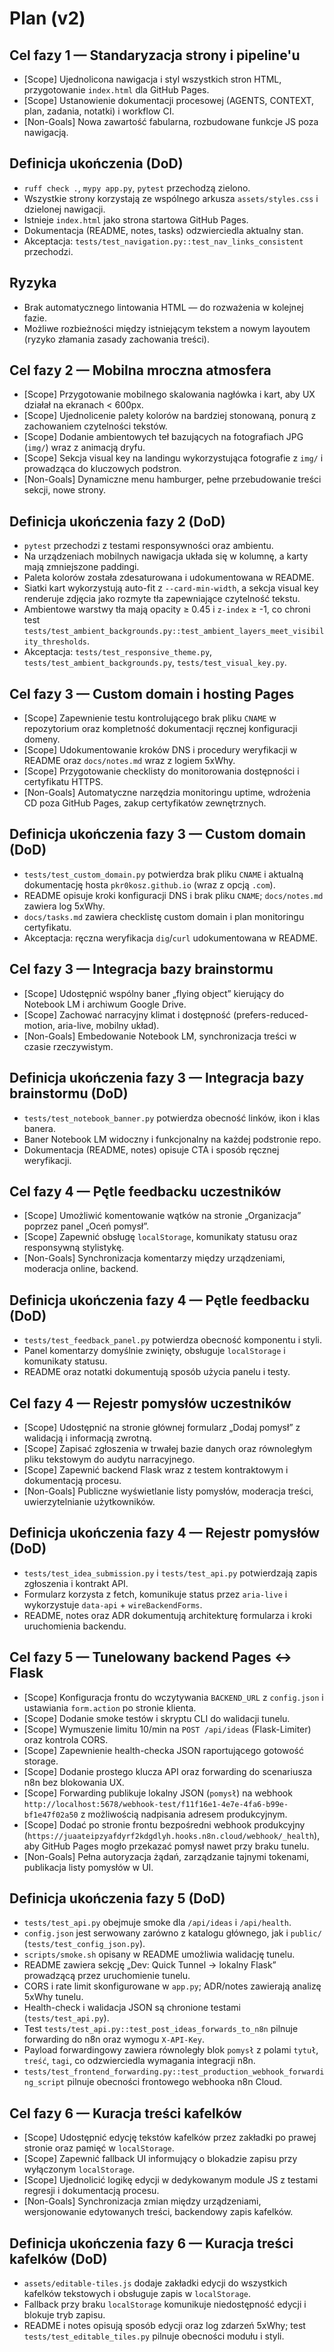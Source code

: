 # Plan (v2)

## Cel fazy 1 — Standaryzacja strony i pipeline'u
- [Scope] Ujednolicona nawigacja i styl wszystkich stron HTML, przygotowanie `index.html` dla GitHub Pages.
- [Scope] Ustanowienie dokumentacji procesowej (AGENTS, CONTEXT, plan, zadania, notatki) i workflow CI.
- [Non-Goals] Nowa zawartość fabularna, rozbudowane funkcje JS poza nawigacją.

## Definicja ukończenia (DoD)
- `ruff check .`, `mypy app.py`, `pytest` przechodzą zielono.
- Wszystkie strony korzystają ze wspólnego arkusza `assets/styles.css` i dzielonej nawigacji.
- Istnieje `index.html` jako strona startowa GitHub Pages.
- Dokumentacja (README, notes, tasks) odzwierciedla aktualny stan.
- Akceptacja: `tests/test_navigation.py::test_nav_links_consistent` przechodzi.

## Ryzyka
- Brak automatycznego lintowania HTML — do rozważenia w kolejnej fazie.
- Możliwe rozbieżności między istniejącym tekstem a nowym layoutem (ryzyko złamania zasady zachowania treści).

## Cel fazy 2 — Mobilna mroczna atmosfera
- [Scope] Przygotowanie mobilnego skalowania nagłówka i kart, aby UX działał na ekranach < 600px.
- [Scope] Ujednolicenie palety kolorów na bardziej stonowaną, ponurą z zachowaniem czytelności tekstów.
- [Scope] Dodanie ambientowych teł bazujących na fotografiach JPG (`img/`) wraz z animacją dryfu.
- [Scope] Sekcja visual key na landingu wykorzystująca fotografie z `img/` i prowadząca do kluczowych podstron.
- [Non-Goals] Dynamiczne menu hamburger, pełne przebudowanie treści sekcji, nowe strony.

## Definicja ukończenia fazy 2 (DoD)
- `pytest` przechodzi z testami responsywności oraz ambientu.
- Na urządzeniach mobilnych nawigacja układa się w kolumnę, a karty mają zmniejszone paddingi.
- Paleta kolorów została zdesaturowana i udokumentowana w README.
- Siatki kart wykorzystują auto-fit z `--card-min-width`, a sekcja visual key renderuje zdjęcia jako rozmyte tła zapewniające czytelność tekstu.
- Ambientowe warstwy tła mają opacity ≥ 0.45 i `z-index` ≥ -1, co chroni test `tests/test_ambient_backgrounds.py::test_ambient_layers_meet_visibility_thresholds`.
- Akceptacja: `tests/test_responsive_theme.py`, `tests/test_ambient_backgrounds.py`, `tests/test_visual_key.py`.

## Cel fazy 3 — Custom domain i hosting Pages
- [Scope] Zapewnienie testu kontrolującego brak pliku `CNAME` w repozytorium oraz kompletność dokumentacji ręcznej konfiguracji domeny.
- [Scope] Udokumentowanie kroków DNS i procedury weryfikacji w README oraz `docs/notes.md` wraz z logiem 5xWhy.
- [Scope] Przygotowanie checklisty do monitorowania dostępności i certyfikatu HTTPS.
- [Non-Goals] Automatyczne narzędzia monitoringu uptime, wdrożenia CD poza GitHub Pages, zakup certyfikatów zewnętrznych.

## Definicja ukończenia fazy 3 — Custom domain (DoD)
- `tests/test_custom_domain.py` potwierdza brak pliku `CNAME` i aktualną dokumentację hosta `pkr0kosz.github.io` (wraz z opcją `.com`).
- README opisuje kroki konfiguracji DNS i brak pliku `CNAME`; `docs/notes.md` zawiera log 5xWhy.
- `docs/tasks.md` zawiera checklistę custom domain i plan monitoringu certyfikatu.
- Akceptacja: ręczna weryfikacja `dig`/`curl` udokumentowana w README.

## Cel fazy 3 — Integracja bazy brainstormu
- [Scope] Udostępnić wspólny baner „flying object” kierujący do Notebook LM i archiwum Google Drive.
- [Scope] Zachować narracyjny klimat i dostępność (prefers-reduced-motion, aria-live, mobilny układ).
- [Non-Goals] Embedowanie Notebook LM, synchronizacja treści w czasie rzeczywistym.

## Definicja ukończenia fazy 3 — Integracja bazy brainstormu (DoD)
- `tests/test_notebook_banner.py` potwierdza obecność linków, ikon i klas banera.
- Baner Notebook LM widoczny i funkcjonalny na każdej podstronie repo.
- Dokumentacja (README, notes) opisuje CTA i sposób ręcznej weryfikacji.

## Cel fazy 4 — Pętle feedbacku uczestników
- [Scope] Umożliwić komentowanie wątków na stronie „Organizacja” poprzez panel „Oceń pomysł”.
- [Scope] Zapewnić obsługę `localStorage`, komunikaty statusu oraz responsywną stylistykę.
- [Non-Goals] Synchronizacja komentarzy między urządzeniami, moderacja online, backend.

## Definicja ukończenia fazy 4 — Pętle feedbacku (DoD)
- `tests/test_feedback_panel.py` potwierdza obecność komponentu i styli.
- Panel komentarzy domyślnie zwinięty, obsługuje `localStorage` i komunikaty statusu.
- README oraz notatki dokumentują sposób użycia panelu i testy.

## Cel fazy 4 — Rejestr pomysłów uczestników
- [Scope] Udostępnić na stronie głównej formularz „Dodaj pomysł” z walidacją i informacją zwrotną.
- [Scope] Zapisać zgłoszenia w trwałej bazie danych oraz równoległym pliku tekstowym do audytu narracyjnego.
- [Scope] Zapewnić backend Flask wraz z testem kontraktowym i dokumentacją procesu.
- [Non-Goals] Publiczne wyświetlanie listy pomysłów, moderacja treści, uwierzytelnianie użytkowników.

## Definicja ukończenia fazy 4 — Rejestr pomysłów (DoD)
- `tests/test_idea_submission.py` i `tests/test_api.py` potwierdzają zapis zgłoszenia i kontrakt API.
- Formularz korzysta z fetch, komunikuje status przez `aria-live` i wykorzystuje `data-api` + `wireBackendForms`.
- README, notes oraz ADR dokumentują architekturę formularza i kroki uruchomienia backendu.

## Cel fazy 5 — Tunelowany backend Pages ↔ Flask
- [Scope] Konfiguracja frontu do wczytywania `BACKEND_URL` z `config.json` i ustawiania `form.action` po stronie klienta.
- [Scope] Dodanie smoke testów i skryptu CLI do walidacji tunelu.
- [Scope] Wymuszenie limitu 10/min na `POST /api/ideas` (Flask-Limiter) oraz kontrola CORS.
- [Scope] Zapewnienie health-checka JSON raportującego gotowość storage.
- [Scope] Dodanie prostego klucza API oraz forwarding do scenariusza n8n bez blokowania UX.
- [Scope] Forwarding publikuje lokalny JSON (`pomysł`) na webhook `http://localhost:5678/webhook-test/f11f16e1-4e7e-4fa6-b99e-bf1e47f02a50` z możliwością nadpisania adresem produkcyjnym.
- [Scope] Dodać po stronie frontu bezpośredni webhook produkcyjny (`https://juaateipzyafdyrf2kdgdlyh.hooks.n8n.cloud/webhook/_health`), aby GitHub Pages mogło przekazać pomysł nawet przy braku tunelu.
- [Non-Goals] Pełna autoryzacja żądań, zarządzanie tajnymi tokenami, publikacja listy pomysłów w UI.

## Definicja ukończenia fazy 5 (DoD)
- `tests/test_api.py` obejmuje smoke dla `/api/ideas` i `/api/health`.
- `config.json` jest serwowany zarówno z katalogu głównego, jak i `public/` (`tests/test_config_json.py`).
- `scripts/smoke.sh` opisany w README umożliwia walidację tunelu.
- README zawiera sekcję „Dev: Quick Tunnel → lokalny Flask” prowadzącą przez uruchomienie tunelu.
- CORS i rate limit skonfigurowane w `app.py`; ADR/notes zawierają analizę 5xWhy tunelu.
- Health-check i walidacja JSON są chronione testami (`tests/test_api.py`).
- Test `tests/test_api.py::test_post_ideas_forwards_to_n8n` pilnuje forwarding do n8n oraz wymogu `X-API-Key`.
- Payload forwardingowy zawiera równoległy blok `pomysł` z polami `tytuł`, `treść`, `tagi`, co odzwierciedla wymagania integracji n8n.
- `tests/test_frontend_forwarding.py::test_production_webhook_forwarding_script` pilnuje obecności frontowego webhooka n8n Cloud.

## Cel fazy 6 — Kuracja treści kafelków
- [Scope] Udostępnić edycję tekstów kafelków przez zakładki po prawej stronie oraz pamięć w `localStorage`.
- [Scope] Zapewnić fallback UI informujący o blokadzie zapisu przy wyłączonym `localStorage`.
- [Scope] Ujednolicić logikę edycji w dedykowanym module JS z testami regresji i dokumentacją procesu.
- [Non-Goals] Synchronizacja zmian między urządzeniami, wersjonowanie edytowanych treści, backendowy zapis kafelków.

## Definicja ukończenia fazy 6 — Kuracja treści kafelków (DoD)
- `assets/editable-tiles.js` dodaje zakładki edycji do wszystkich kafelków tekstowych i obsługuje zapis w `localStorage`.
- Fallback przy braku `localStorage` komunikuje niedostępność edycji i blokuje tryb zapisu.
- README i notes opisują sposób edycji oraz log zdarzeń 5xWhy; test `tests/test_editable_tiles.py` pilnuje obecności modułu i styli.
